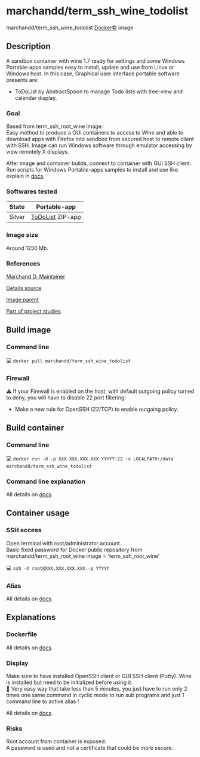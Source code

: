 # marchandd/term_ssh_wine_todolist

marchandd/term_ssh_wine_todolist [Docker:copyright:](https://docs.docker.com/ "Docker") image

## Description

A sandbox container with wine 1.7 ready for settings and some Windows Portable-apps samples easy to install, update and use from Linux or Windows host.
In this case, Graphical user interface portable software presents are:
- ToDoList by AbstractSpoon to manage Todo lists with tree-view and 
calendar display.

### Goal

Based from term_ssh_root_wine image:  
Easy method to produce a GUI containers to access to Wine and able to download apps with Firefox into sandbox from secured host to remote client with SSH.
Image can run Windows software through emulator accessing by view remotely X displays.

After image and container builds, connect to container with GUI SSH client.  
Run scripts for Windows Portable-apps samples to install and use like explain in [docs](https://github.com/marchandd/term_ssh_wine_todolist/blob/master/docs/summary.md "Summary").

### Softwares tested

| State | Portable-app  
| --- | ---  
| Silver | [ToDoList](https://github.com/marchandd/term_ssh_wine_todolist/blob/master/docs/todolist.md "ToDoList_Details") ZIP-app  

### Image size

Around 1250 Mb.

### References

[Marchand D. Maintainer](https://github.com/marchandd/ "Maintainer")

[Details source](https://github.com/marchandd/term_ssh_wine_todolist/ "Details")

[Image parent](https://github.com/marchandd/term_ssh_root_wine/ "Parent")

[Part of project studies](https://github.com/marchandd/docker_index/ "References")

## Build image

### Command line

:computer: `docker pull marchandd/term_ssh_wine_todolist`

### Firewall

:warning: If your Firewall is enabled on the host, with default outgoing policy turned to 
deny, 
you will have to disable 22 port filtering:  
- Make a new rule for OpenSSH (22/TCP) to enable outgoing policy.

## Build container

### Command line

:computer: `docker run -d -p XXX.XXX.XXX.XXX:YYYYY:22 -v LOCALPATH:/data marchandd/term_ssh_wine_todolist`

### Command line explanation

All details on [docs](https://github.com/marchandd/term_ssh_wine_todolist/blob/master/docs/summary.md "Summary").

## Container usage

### SSH access

Open terminal with root/administrator account.  
Basic fixed password for Docker public repository from marchandd/term_ssh_root_wine image = 'term_ssh_root_wine'

:computer: `ssh -X root@XXX.XXX.XXX.XXX -p YYYYY`

### Alias

All details on [docs](https://github.com/marchandd/term_ssh_wine_todolist/blob/master/docs/summary.md "Summary").

## Explanations

### Dockerfile

All details on [docs](https://github.com/marchandd/term_ssh_wine_todolist/blob/master/docs/summary.md "Summary").

### Display

Make sure to have installed OpenSSH client or GUI SSH client (Putty).
Wine is installed but need to be initialized before using it.  
:star2: Very easy way that take less than 5 minutes, you just have to run only 2 times one same command in cyclic mode to run sub programs and just 1 command line to active alias !

All details on [docs](https://github.com/marchandd/term_ssh_wine_todolist/blob/master/docs/summary.md "Summary").

### Risks

Root account from container is exposed.  
A password is used and not a certificate that could be more secure.
